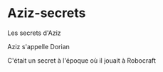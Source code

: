 # Aziz-secrets
Les secrets d'Aziz

Aziz s'appelle Dorian

C'était un secret à l'époque où il jouait à Robocraft

